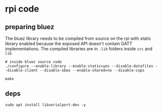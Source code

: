 # rpi code

## preparing bluez

The bluez library needs to be compiled from source on the rpi with static library enabled because the exposed API doesn't contain GATT implementations. The compiled libraries are in ```.lib``` folders inside ```src``` and ```lib```

```shell
# inside bluez source code
./configure --enable-library --enable-static=yes --disable-datafiles --disable-client --disable-obex --enable-shared=no --disable-cups

make
```

## deps

```shell
sudo apt install libserialport-dev -y
```
